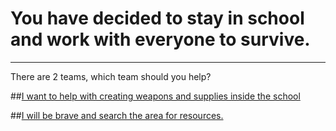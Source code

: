 # You have decided to stay in school and work with everyone to survive.

---
There are 2 teams, which team should you help?

##[I want to help with creating weapons and supplies inside the school](create-weapon.md) 

##[I will be brave and search the area for resources.](explore.md) 